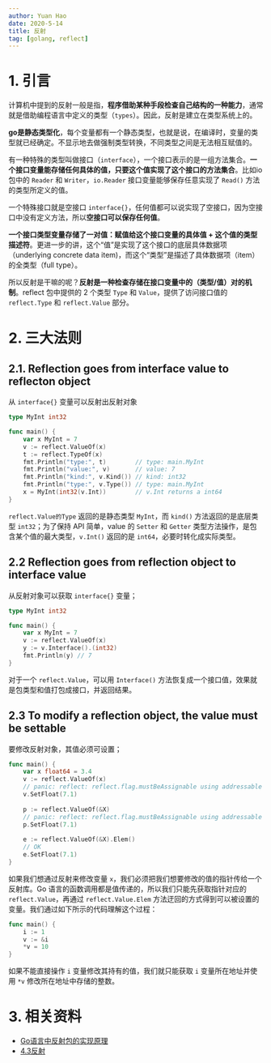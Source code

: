 ```yaml
---
author: Yuan Hao
date: 2020-5-14
title: 反射
tag: [golang, reflect]
---
```


# 1. 引言

计算机中提到的反射一般是指，**程序借助某种手段检查自己结构的一种能力**，通常就是借助编程语言中定义的类型（`types`）。因此，反射是建立在类型系统上的。

**go是静态类型化**，每个变量都有一个静态类型，也就是说，在编译时，变量的类型就已经确定。不显示地去做强制类型转换，不同类型之间是无法相互赋值的。

有一种特殊的类型叫做接口（`interface`），一个接口表示的是一组方法集合。**一个接口变量能存储任何具体的值，只要这个值实现了这个接口的方法集合**。比如io包中的 `Reader` 和 `Writer`，`io.Reader` 接口变量能够保存任意实现了 `Read()` 方法的类型所定义的值。

一个特殊接口就是空接口 `interface{}`，任何值都可以说实现了空接口，因为空接口中没有定义方法，所以**空接口可以保存任何值**。

**一个接口类型变量存储了一对值：赋值给这个接口变量的具体值 + 这个值的类型描述符**。更进一步的讲，这个“值”是实现了这个接口的底层具体数据项（underlying concrete data item)，而这个“类型”是描述了具体数据项（item）的全类型（full type）。

所以反射是干嘛的呢？**反射是一种检查存储在接口变量中的（类型/值）对的机制**。reflect 包中提供的 2 个类型 `Type` 和 `Value`，提供了访问接口值的 `reflect.Type` 和 `reflect.Value` 部分。

# 2. 三大法则

## 2.1. Reflection goes from interface value to reflecton object

从 `interface{}` 变量可以反射出反射对象

```go
type MyInt int32

func main() {
    var x MyInt = 7
    v := reflect.ValueOf(x)
    t := reflect.TypeOf(x)
    fmt.Println("type:", t)        // type: main.MyInt
    fmt.Println("value:", v)       // value: 7
    fmt.Println("kind:", v.Kind()) // kind: int32
    fmt.Println("type:", v.Type()) // type: main.MyInt
    x = MyInt(int32(v.Int))        // v.Int returns a int64
}
```

`reflect.Value的Type` 返回的是静态类型 `MyInt`，而 `kind()` 方法返回的是底层类型 `int32`；为了保持 API 简单，value 的 `Setter` 和 `Getter` 类型方法操作，是包含某个值的最大类型，`v.Int()` 返回的是 `int64`，必要时转化成实际类型。

## 2.2 Reflection goes from reflection object to interface value

从反射对象可以获取 `interface{}` 变量；

```go
type MyInt int32

func main() {
    var x MyInt = 7
    v := reflect.ValueOf(x)
    y := v.Interface().(int32)
    fmt.Println(y) // 7
}
```

对于一个 `reflect.Value`，可以用 `Interface()` 方法恢复成一个接口值，效果就是包类型和值打包成接口，并返回结果。

## 2.3 To modify a reflection object, the value must be settable

要修改反射对象，其值必须可设置；

```go
func main() {
    var x float64 = 3.4
    v := reflect.ValueOf(x)
    // panic: reflect: reflect.flag.mustBeAssignable using addressable value
    v.SetFloat(7.1) 
    
    p := reflect.ValueOf(&X)
    // panic: reflect: reflect.flag.mustBeAssignable using addressable value
    p.SetFloat(7.1) 
    
    e := reflect.ValueOf(&X).Elem()
    // OK
    e.SetFloat(7.1) 
}
```

如果我们想通过反射来修改变量 `x`，我们必须把我们想要修改的值的指针传给一个反射库。Go 语言的函数调用都是值传递的，所以我们只能先获取指针对应的 `reflect.Value`，再通过 `reflect.Value.Elem` 方法迂回的方式得到可以被设置的变量。我们通过如下所示的代码理解这个过程：

```go
func main() {
    i := 1
    v := &i
    *v = 10
}
```

如果不能直接操作 `i` 变量修改其持有的值，我们就只能获取 `i` 变量所在地址并使用 `*v` 修改所在地址中存储的整数。

# 3. 相关资料

- [Go语言中反射包的实现原理](https://studygolang.com/articles/2157)
- [4.3反射](https://draveness.me/golang/docs/part2-foundation/ch04-basic/golang-reflect/)